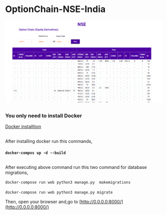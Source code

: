 # OptionChain-NSE-India

![Cover Page](./stck.png)

##
### You only need to install **Docker**
[Docker installtion](https://docs.docker.com/engine/install/)
##
After installing docker run this commands,


#### `docker-compos up -d --build`

##
After executing above command run this two command for database migrations,


```
docker-compose run web python3 manage.py  makemigrations

docker-compose run web python3 manage.py migrate
```

Then, open your browser and,go to [http://0.0.0.0:8000/](http://0.0.0.0:8000/)
